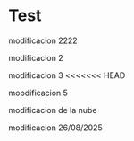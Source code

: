 # Test 
modificacion
2222

modificacion 2

modificacion 3
<<<<<<< HEAD

mopdificacion  5

modificacion de la nube

modificacion 26/08/2025